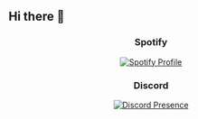 ## Hi there 👋
<h3 align="center">Spotify</h3>
<p align="center">
  <a href="https://github.com/kittinan/spotify-github-profile">
    <img src="spotify-github-profile](https://spotify-github-profile.vercel.app/api/view?uid=ggz3a90bc1awbcpwj8pc07r89&cover_image=true&theme=default&show_offline=false&background_color=121212&interchange=false)](https://github.com/kittinan/spotify-github-profile" alt="Spotify Profile" />
  </a>
</p>
<h3 align="center">Discord</h3>
<p align="center">
  <a href="https://discord.com/users/403253236968194068">
    <img src="https://lanyard.cnrad.dev/api/403253236968194068" alt="Discord Presence" />
  </a>
</p>
<!--
**CodeCheck1107/codecheck1107** is a ✨ _special_ ✨ repository because its `README.md` (this file) appears on your GitHub profile.

Here are some ideas to get you started:

- 🔭 I’m currently working on ...
- 🌱 I’m currently learning ...
- 👯 I’m looking to collaborate on ...
- 🤔 I’m looking for help with ...
- 💬 Ask me about ...
- 📫 How to reach me: ...
- 😄 Pronouns: ...
- ⚡ Fun fact: ...
-->
